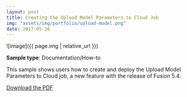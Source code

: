 ```yaml
---
layout: post
title: Creating the Upload Model Parameters to Cloud Job
img: "assets/img/portfolio/upload-model.png"
date: 2017-05-26
---
```

![image]({{ page.img | relative_url }})

**Sample type**: Documentation/How-to

This sample shows users how to create and deploy the Upload Model Parameters to Cloud job, a new feature with the release of Fusion 5.4.

[Download the PDF](https://raw.githubusercontent.com/bunnnnnnn/bunnnnnnn.github.io/main/_portfolio/lucidworks-upload-model-job.pdf)